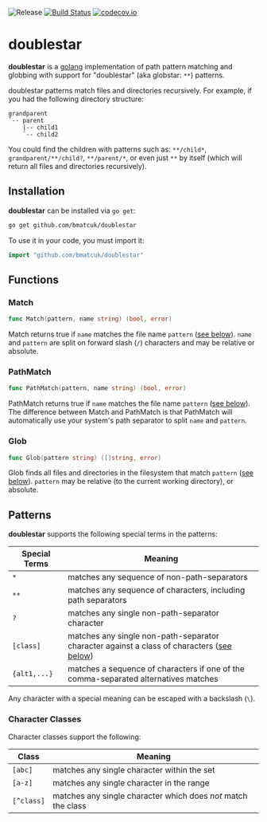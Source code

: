 ![Release](https://img.shields.io/github/release/bmatcuk/doublestar.svg?branch=master)
[![Build Status](https://travis-ci.org/bmatcuk/doublestar.svg?branch=master)](https://travis-ci.org/bmatcuk/doublestar)
[![codecov.io](https://img.shields.io/codecov/c/github/bmatcuk/doublestar.svg?branch=master)](https://codecov.io/github/bmatcuk/doublestar?branch=master)

# doublestar

**doublestar** is a [golang](http://golang.org/) implementation of path pattern matching and globbing with support for "doublestar" (aka globstar: `**`) patterns.

doublestar patterns match files and directories recursively. For example, if you had the following directory structure:

```
grandparent
`-- parent
    |-- child1
    `-- child2
```

You could find the children with patterns such as: `**/child*`, `grandparent/**/child?`, `**/parent/*`, or even just `**` by itself (which will return all files and directories recursively).

## Installation

**doublestar** can be installed via `go get`:

```bash
go get github.com/bmatcuk/doublestar
```

To use it in your code, you must import it:

```go
import "github.com/bmatcuk/doublestar"
```

## Functions

### Match
```go
func Match(pattern, name string) (bool, error)
```

Match returns true if `name` matches the file name `pattern` ([see below](#patterns)). `name` and `pattern` are split on forward slash (`/`) characters and may be relative or absolute.

### PathMatch
```go
func PathMatch(pattern, name string) (bool, error)
```

PathMatch returns true  if `name` matches the file name `pattern` ([see below](#patterns)). The difference between Match and PathMatch is that PathMatch will automatically use your system's path separator to split `name` and `pattern`.

### Glob
```go
func Glob(pattern string) ([]string, error)
```

Glob finds all files and directories in the filesystem that match `pattern` ([see below](#patterns)). `pattern` may be relative (to the current working directory), or absolute.

## Patterns

**doublestar** supports the following special terms in the patterns:

Special Terms | Meaning
------------- | -------
`*`           | matches any sequence of non-path-separators
`**`          | matches any sequence of characters, including path separators
`?`           | matches any single non-path-separator character
`[class]`     | matches any single non-path-separator character against a class of characters ([see below](#character-classes))
`{alt1,...}`  | matches a sequence of characters if one of the comma-separated alternatives matches

Any character with a special meaning can be escaped with a backslash (`\`).

### Character Classes

Character classes support the following:

Class      | Meaning
---------- | -------
`[abc]`    | matches any single character within the set
`[a-z]`    | matches any single character in the range
`[^class]` | matches any single character which does *not* match the class


